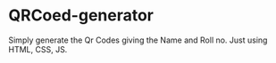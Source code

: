 # QRCoed-generator
Simply generate the Qr Codes giving the Name and Roll no.
Just using HTML, CSS, JS.
